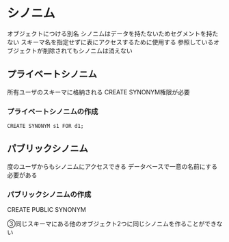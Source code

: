 # シノニム
オブジェクトにつける別名
シノニムはデータを持たないためセグメントを持たない
スキーマ名を指定せずに表にアクセスするために使用する
参照しているオブジェクトが削除されてもシノニムは消えない
## プライベートシノニム
所有ユーザのスキーマに格納される
CREATE SYNONYM権限が必要
### プライベートシノニムの作成
`CREATE SYNONYM s1 FOR d1;`
## パブリックシノニム
度のユーザからもシノニムにアクセスできる
データベースで一意の名前にする必要がある
### パブリックシノニムの作成
CREATE PUBLIC SYNONYM 

③同じスキーマにある他のオブジェクト2つに同じシノニムを作ることができない


